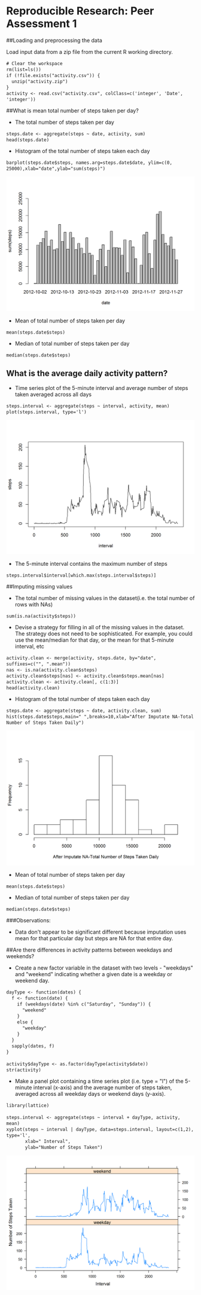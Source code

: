 # Reproducible Research: Peer Assessment 1

##Loading and preprocessing the data

Load input data from a zip file from the current R working directory.
```{r}
# Clear the workspace
rm(list=ls())
if (!file.exists("activity.csv")) {
  unzip("activity.zip")
}
activity <- read.csv("activity.csv", colClass=c('integer', 'Date', 'integer'))
```

##What is mean total number of steps taken per day?
- The total number of steps taken per day

```{r}
steps.date <- aggregate(steps ~ date, activity, sum)
head(steps.date)
```

- Histogram of the total number of steps taken each day

```{r}
barplot(steps.date$steps, names.arg=steps.date$date, ylim=c(0, 25000),xlab="date",ylab="sum(steps)")

```
![Histogram of total steps](figure/Chunk3.png) 


- Mean of total number of steps taken per day

```{r}
mean(steps.date$steps)
```

- Median of total number of steps taken per day

```{r}
median(steps.date$steps)
```

## What is the average daily activity pattern?

- Time series plot of the 5-minute interval and average number of steps taken averaged across all days

```{r}
steps.interval <- aggregate(steps ~ interval, activity, mean)
plot(steps.interval, type='l')
```
![Average Daily pattern](figure/chunk6.png) 

- The 5-minute interval contains the maximum number of steps

```{r}
steps.interval$interval[which.max(steps.interval$steps)]
```

##Imputing missing values

- The total number of missing values in the dataset(i.e. the total number of rows with NAs)

```{r}
sum(is.na(activity$steps))
```

- Devise a strategy for filling in all of the missing values in the dataset. The strategy does not need to be sophisticated. For example, you could use the mean/median for that day, or the mean for that 5-minute interval, etc
```{r}
activity.clean <- merge(activity, steps.date, by="date", suffixes=c("", ".mean"))
nas <- is.na(activity.clean$steps)
activity.clean$steps[nas] <- activity.clean$steps.mean[nas]
activity.clean <- activity.clean[, c(1:3)]
head(activity.clean)
```

- Histogram of the total number of steps taken each day

```{r}
steps.date <- aggregate(steps ~ date, activity.clean, sum)
hist(steps.date$steps,main=" ",breaks=10,xlab="After Imputate NA-Total Number of Steps Taken Daily")
```
![Histogram of total steps each day](figure/chunk10.png) 

- Mean of total number of steps taken per day

```{r}
mean(steps.date$steps)
```

- Median of total number of steps taken per day

```{r}
median(steps.date$steps)
```

###Observations:

- Data don't appear to be significant different because imputation uses mean for that particular day but steps are NA for that entire day.

##Are there differences in activity patterns between weekdays and weekends?
- Create a new factor variable in the dataset with two levels - "weekdays" and "weekend" indicating whether a given date is a weekday or weekend day.

```{r}
dayType <- function(dates) {
  f <- function(date) {
    if (weekdays(date) %in% c("Saturday", "Sunday")) {
      "weekend"
    }
    else {
      "weekday"
    }
  }
  sapply(dates, f)
}

activity$dayType <- as.factor(dayType(activity$date))
str(activity)
```
- Make a panel plot containing a time series plot (i.e. type = "l") of the 5-minute interval (x-axis) and the average number of steps taken, averaged across all weekday days or weekend days (y-axis).
```{r}
library(lattice)

steps.interval <- aggregate(steps ~ interval + dayType, activity, mean)
xyplot(steps ~ interval | dayType, data=steps.interval, layout=c(1,2), type='l', 
       xlab=" Interval",
       ylab="Number of Steps Taken")
```
![time series plot](figure/chunk14.png) 

